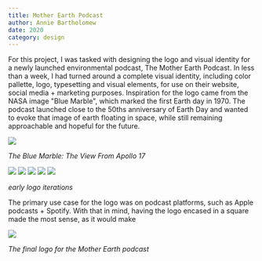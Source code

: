 ```yaml
---
title: Mother Earth Podcast
author: Annie Bartholomew
date: 2020
category: design
---
```


For this project, I was tasked with designing the logo and visual identity for a newly launched environmental podcast, The Mother Earth Podcast. In less than a week, I had turned around a complete visual identity, including color pallette, logo, typesetting and visual elements, for use on their website, social media + marketing purposes. Inspiration for the logo came from the NASA image "Blue Marble", which marked the first Earth day in 1970. The podcast launched close to the 50ths anniversary of Earth Day and wanted to evoke that image of earth floating in space, while still remaining approachable and hopeful for the future.
<div class="small"><img src="assets/images/BlueMarble.jpg"></div>

*The Blue Marble: The View From Apollo 17*

<div class="imageBlock">
<img src="assets/images/TMEPprocess1.png">

<img src="assets/images/TMEPprocess2.png">

<img src="assets/images/TMEPprocess3.png">
<img src="assets/images/TMEPprocess4.png">
<img src="assets/images/TMEPprocess5.png">
</div>

*early logo iterations*

The primary use case for the logo was on podcast platforms, such as Apple podcasts + Spotify. With that in mind, having the logo encased in a square made the most sense, as it would make 

<div class="small"><img src="assets/images/TMEP.png"></div>

*The final logo for the Mother Earth podcast*




